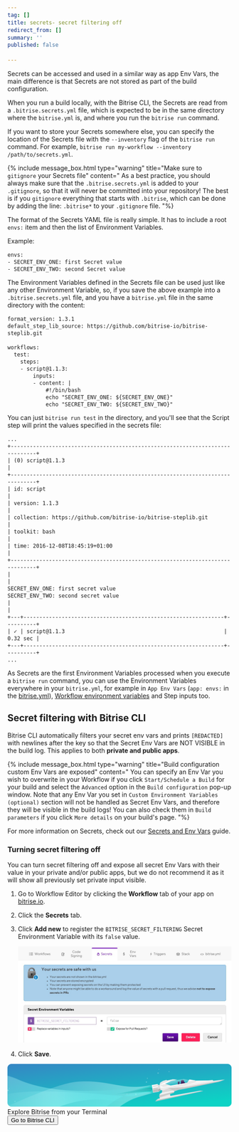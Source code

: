 ```yaml
---
tag: []
title: secrets- secret filtering off
redirect_from: []
summary: ''
published: false

---
```

Secrets can be accessed and used in a similar way as app Env Vars, the main difference is that Secrets are not stored as part of the build configuration.

When you run a build locally, with the Bitrise CLI, the Secrets are read from a `.bitrise.secrets.yml` file, which is expected to be in the same directory where the `bitrise.yml` is, and where you run the `bitrise run` command.

If you want to store your Secrets somewhere else, you can specify the location of the Secrets file with the `--inventory` flag of the `bitrise run` command. For example, `bitrise run my-workflow --inventory /path/to/secrets.yml`.

{% include message_box.html type="warning" title="Make sure to `gitignore` your Secrets file" content=" As a best practice, you should always make sure that the `.bitrise.secrets.yml` is added to your `.gitignore`, so that it will never be committed into your repository! The best is if you `gitignore` everything that starts with `.bitrise`, which can be done by adding the line: `.bitrise*` to your `.gitignore` file. "%}

The format of the Secrets YAML file is really simple. It has to include a root `envs:` item and then the list of Environment Variables.

Example:

    envs:
    - SECRET_ENV_ONE: first Secret value
    - SECRET_ENV_TWO: second Secret value

The Environment Variables defined in the Secrets file can be used just like any other Environment Variable, so, if you save the above example into a `.bitrise.secrets.yml` file, and you have a `bitrise.yml` file in the same directory with the content:

    format_version: 1.3.1
    default_step_lib_source: https://github.com/bitrise-io/bitrise-steplib.git
    
    workflows:
      test:
        steps:
        - script@1.1.3:
            inputs:
            - content: |
                #!/bin/bash
                echo "SECRET_ENV_ONE: ${SECRET_ENV_ONE}"
                echo "SECRET_ENV_TWO: ${SECRET_ENV_TWO}"

You can just `bitrise run test` in the directory, and you'll see that the Script step will print the values specified in the secrets file:

    ...
    +------------------------------------------------------------------------------+
    | (0) script@1.1.3                                                             |
    +------------------------------------------------------------------------------+
    | id: script                                                                   |
    | version: 1.1.3                                                               |
    | collection: https://github.com/bitrise-io/bitrise-steplib.git                |
    | toolkit: bash                                                                |
    | time: 2016-12-08T18:45:19+01:00                                              |
    +------------------------------------------------------------------------------+
    |                                                                              |
    SECRET_ENV_ONE: first secret value
    SECRET_ENV_TWO: second secret value
    |                                                                              |
    +---+---------------------------------------------------------------+----------+
    | ✓ | script@1.1.3                                                  | 0.32 sec |
    +---+---------------------------------------------------------------+----------+
    ...

As Secrets are the first Environment Variables processed when you execute a `bitrise run` command, you can use the Environment Variables everywhere in your `bitrise.yml`, for example in `App Env Vars` (`app: envs:` in the [bitrise.yml](/bitrise-cli/basics-of-bitrise-yml/)), [Workflow environment variables](/bitrise-cli/workflows/#define-workflow-specific-parameters-environment-variables) and Step inputs too.

## Secret filtering with Bitrise CLI

Bitrise CLI automatically filters your secret env vars and prints `[REDACTED]` with newlines after the key so that the Secret Env Vars are NOT VISIBLE in the build log. This applies to both **private and public apps**.

{% include message_box.html type="warning" title="Build configuration custom Env Vars are exposed" content=" You can specify an Env Var you wish to overwrite in your Workflow if you click `Start/Schedule a Build` for your build and select the `Advanced` option in the `Build configuration` pop-up window. Note that any Env Var you set in `Custom Environment Variables (optional)` section will not be handled as Secret Env Vars, and therefore they will be visible in the build logs! You can also check them in `Build parameters` if you click `More details` on your build's page. "%}

For more information on Secrets, check out our [Secrets and Env Vars](/builds/env-vars-secret-env-vars/) guide.

### Turning secret filtering off

You can turn secret filtering off and expose all secret Env Vars with their value in your private and/or public apps, but we do not recommend it as it will show all previously set private input visible.

1. Go to Workflow Editor by clicking the **Workflow** tab of your app on [bitrise.io](https://app.bitrise.io/dashboard/builds).
2. Click the **Secrets** tab.
3. Click **Add new** to register the `BITRISE_SECRET_FILTERING` Secret Environment Variable with its `false` value.

   ![](/img/secret-filtering-off.jpg)
4. Click **Save**.

<div class="banner"> <img src="/assets/images/banner-bg-888x170.png" style="border: none;"> <div class="deploy-text">Explore Bitrise from your Terminal</div> <a target="_blank" href="[https://app.bitrise.io/cli](https://app.bitrise.io/cli "https://app.bitrise.io/cli")"><button class="button">Go to Bitrise CLI</button></a> </div>